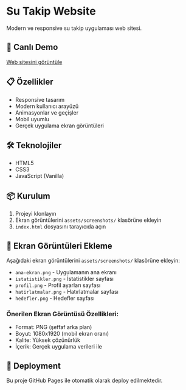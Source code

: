 # Su Takip Website

Modern ve responsive su takip uygulaması web sitesi.

## 🚀 Canlı Demo
[Web sitesini görüntüle](https://your-domain.com)

## 📋 Özellikler
- Responsive tasarım
- Modern kullanıcı arayüzü  
- Animasyonlar ve geçişler
- Mobil uyumlu
- Gerçek uygulama ekran görüntüleri

## 🛠️ Teknolojiler
- HTML5
- CSS3
- JavaScript (Vanilla)

## 📦 Kurulum
1. Projeyi klonlayın
2. Ekran görüntülerini `assets/screenshots/` klasörüne ekleyin
3. `index.html` dosyasını tarayıcıda açın

## 📱 Ekran Görüntüleri Ekleme
Aşağıdaki ekran görüntülerini `assets/screenshots/` klasörüne ekleyin:

- `ana-ekran.png` - Uygulamanın ana ekranı
- `istatistikler.png` - İstatistikler sayfası
- `profil.png` - Profil ayarları sayfası
- `hatirlatmalar.png` - Hatırlatmalar sayfası
- `hedefler.png` - Hedefler sayfası

### Önerilen Ekran Görüntüsü Özellikleri:
- Format: PNG (şeffaf arka plan)
- Boyut: 1080x1920 (mobil ekran oranı)
- Kalite: Yüksek çözünürlük
- İçerik: Gerçek uygulama verileri ile

## 📝 Deployment
Bu proje GitHub Pages ile otomatik olarak deploy edilmektedir.
